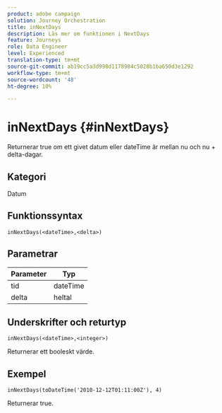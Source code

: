 ```yaml
---
product: adobe campaign
solution: Journey Orchestration
title: inNextDays
description: Läs mer om funktionen i NextDays
feature: Journeys
role: Data Engineer
level: Experienced
translation-type: tm+mt
source-git-commit: ab19cc5a3d998d1178984c5028b1ba650d3e1292
workflow-type: tm+mt
source-wordcount: '48'
ht-degree: 10%

---
```



# inNextDays {#inNextDays}

Returnerar true om ett givet datum eller dateTime är mellan nu och nu + delta-dagar.

## Kategori

Datum

## Funktionssyntax

`inNextDays(<dateTime>,<delta>)`

## Parametrar

| Parameter | Typ |
|-----------|------------------|
| tid | dateTime |
| delta | heltal |

## Underskrifter och returtyp

`inNextDays(<dateTime>,<integer>)`

Returnerar ett booleskt värde.

## Exempel

`inNextDays(toDateTime('2010-12-12T01:11:00Z'), 4)`

Returnerar true.
